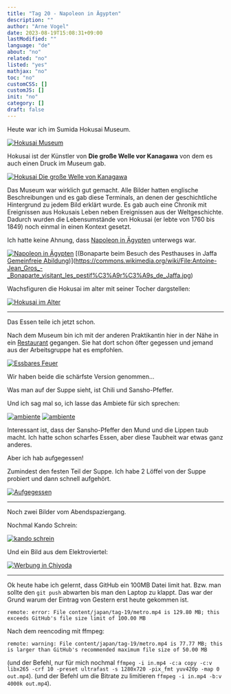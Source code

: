 ```yaml
---
title: "Tag 20 - Napoleon in Ägypten"
description: ""
author: "Arne Vogel"
date: 2023-08-19T15:08:31+09:00
lastModified: ""
language: "de"
about: "no"
related: "no"
listed: "yes"
mathjax: "no"
toc: "no"
customCSS: []
customJS: []
init: "no"
category: []
draft: false
---
```



Heute war ich im Sumida Hokusai Museum.

[![Hokusai Museum](hokusai-museum-small.jpg)](hokusai-museum.jpg)

Hokusai ist der Künstler von **Die große Welle vor Kanagawa** von dem es auch einen Druck im Museum gab.

[![Hokusai Die große Welle von Kanagawa](hokusai-welle-small.jpg)](hokusai-welle.jpg)

Das Museum war wirklich gut gemacht.
Alle Bilder hatten englische Beschreibungen und es gab diese Terminals, an denen der geschichtliche Hintergrund zu jedem Bild erklärt wurde.
Es gab auch eine Chronik mit Ereignissen aus Hokusais Leben neben Ereignissen aus der Weltgeschichte.
Dadurch wurden die Lebensumstände von Hokusai (er lebte von 1760 bis 1849) noch einmal in einen Kontext gesetzt.

Ich hatte keine Ahnung, dass [Napoleon in Ägypten](https://de.wikipedia.org/wiki/%C3%84gyptische_Expedition) unterwegs war.

[![Napoleon in Ägypten](bonaparte-small.jpg)](bonaparte.jpg)
[(Bonaparte beim Besuch des Pesthauses in Jaffa [Gemeinfreie Abildung](https://commons.wikimedia.org/wiki/File:Antoine-Jean_Gros_-_Bonaparte_visitant_les_pestif%C3%A9r%C3%A9s_de_Jaffa-small.jpg))](https://commons.wikimedia.org/wiki/File:Antoine-Jean_Gros_-_Bonaparte_visitant_les_pestif%C3%A9r%C3%A9s_de_Jaffa.jpg)

Wachsfiguren die Hokusai im alter mit seiner Tocher dargstellen:

[![Hokusai im Alter](hokusai-wohnung-small.jpg)](hokusai-wohnung.jpg)

---

Das Essen teile ich jetzt schon.


Nach dem Museum bin ich mit der anderen Praktikantin hier in der Nähe in ein [Restaurant](https://kikanbo.co.jp/) gegangen.
Sie hat dort schon öfter gegessen und jemand aus der Arbeitsgruppe hat es empfohlen.

[![Essbares Feuer](feuer-small.jpg)](feuer.jpg)

Wir haben beide die schärfste Version genommen…

Was man auf der Suppe sieht, ist Chili und Sansho-Pfeffer.

Und ich sag mal so, ich lasse das Ambiete für sich sprechen:

[![ambiente](ambiente-small.jpg)](ambiente.jpg)
[![ambiente](ambiente2-small.jpg)](ambiente2.jpg)

Interessant ist, dass der Sansho-Pfeffer den Mund und die Lippen taub macht.
Ich hatte schon scharfes Essen, aber diese Taubheit war etwas ganz anderes.

Aber ich hab aufgegessen!

Zumindest den festen Teil der Suppe.
Ich habe 2 Löffel von der Suppe probiert und dann schnell aufgehört.

[![Aufgegessen](aufgegessen-small.jpg)](aufgegessen.jpg)

---

Noch zwei Bilder vom Abendspaziergang.

Nochmal Kando Schrein:

[![kando schrein](kando-small.jpg)](kando.jpg)

Und ein Bild aus dem Elektroviertel:

[![Werbung in Chiyoda](werbung-small.jpg)](werbung.jpg)

---

Ok heute habe ich gelernt, dass GitHub ein 100MB Datei limit hat.
Bzw. man sollte den `git push` abwarten bis man den Laptop zu klappt.
Das war der Grund warum der Eintrag von Gestern erst heute gekommen ist.

`remote: error: File content/japan/tag-19/metro.mp4 is 129.80 MB; this exceeds GitHub's file size limit of 100.00 MB`

Nach dem reencoding mit ffmpeg:

`remote: warning: File content/japan/tag-19/metro.mp4 is 77.77 MB; this is larger than GitHub's recommended maximum file size of 50.00 MB`

(und der Befehl, nur für mich nochmal `ffmpeg -i in.mp4 -c:a copy -c:v libx265 -crf 10 -preset ultrafast -s 1280x720 -pix_fmt yuv420p -map 0 out.mp4`).
(und der Befehl um die Bitrate zu limitieren `ffmpeg -i in.mp4 -b:v 4000k out.mp4`).

